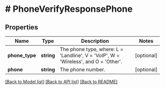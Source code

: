 # # PhoneVerifyResponsePhone

## Properties

Name | Type | Description | Notes
------------ | ------------- | ------------- | -------------
**phone_type** | **string** | The phone type, where: L &#x3D; &#39;Landline&#39;, V &#x3D; &#39;VoIP&#39;, W &#x3D; &#39;Wireless&#39;, and O &#x3D; &#39;Other&#39;. | [optional]
**phone** | **string** | The phone number. | [optional]

[[Back to Model list]](../../README.md#models) [[Back to API list]](../../README.md#endpoints) [[Back to README]](../../README.md)
